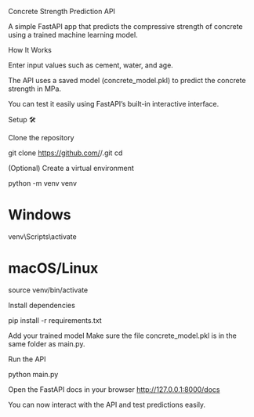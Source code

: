 Concrete Strength Prediction API

A simple FastAPI app that predicts the compressive strength of concrete using a trained machine learning model.

How It Works

Enter input values such as cement, water, and age.

The API uses a saved model (concrete_model.pkl) to predict the concrete strength in MPa.

You can test it easily using FastAPI’s built-in interactive interface.

Setup 🛠️

Clone the repository

git clone https://github.com/<your-username>/<repo-name>.git
cd <repo-name>


(Optional) Create a virtual environment

python -m venv venv
# Windows
venv\Scripts\activate
# macOS/Linux
source venv/bin/activate


Install dependencies

pip install -r requirements.txt


Add your trained model
Make sure the file concrete_model.pkl is in the same folder as main.py.

Run the API

python main.py


Open the FastAPI docs in your browser
http://127.0.0.1:8000/docs

You can now interact with the API and test predictions easily.
